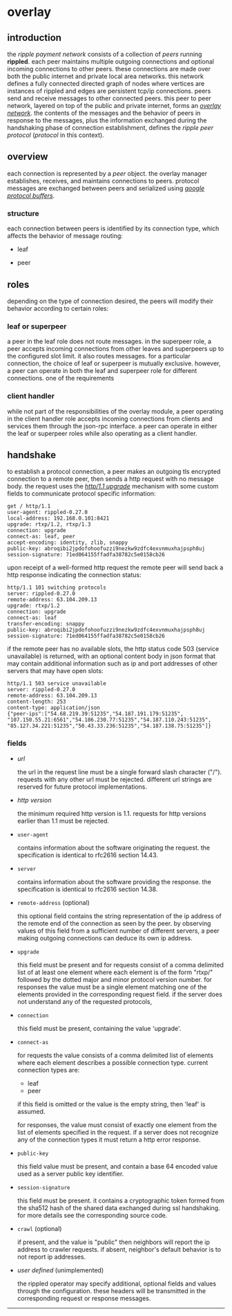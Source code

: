 # overlay

## introduction

the _ripple payment network_ consists of a collection of _peers_ running
**rippled**. each peer maintains multiple outgoing connections and optional
incoming connections to other peers. these connections are made over both
the public internet and private local area networks. this network defines a
fully connected directed graph of nodes where vertices are instances of rippled
and edges are persistent tcp/ip connections. peers send and receive messages to
other connected peers. this peer to peer network, layered on top of the public
and private internet, forms an [_overlay network_][overlay_network]. the
contents of the messages and the behavior of peers in response to the messages,
plus the information exchanged during the handshaking phase of connection
establishment, defines the _ripple peer protocol_ (_protocol_ in this context).

## overview

each connection is represented by a _peer_ object. the overlay manager
establishes, receives, and maintains connections to peers. protocol
messages are exchanged between peers and serialized using
[_google protocol buffers_][protocol_buffers].

### structure

each connection between peers is identified by its connection type, which
affects the behavior of message routing:

* leaf

* peer

## roles

depending on the type of connection desired, the peers will modify their
behavior according to certain roles:

### leaf or superpeer

a peer in the leaf role does not route messages. in the superpeer role, a
peer accepts incoming connections from other leaves and superpeers up to the
configured slot limit. it also routes messages. for a particular connection,
the choice of leaf or superpeer is mutually exclusive. however, a peer can
operate in both the leaf and superpeer role for different connections. one of
the requirements 

### client handler

while not part of the responsibilities of the overlay module, a peer
operating in the client handler role accepts incoming connections from clients
and services them through the json-rpc interface. a peer can operate in either
the leaf or superpeer roles while also operating as a client handler.

## handshake

to establish a protocol connection, a peer makes an outgoing tls encrypted
connection to a remote peer, then sends a http request with no message body.
the request uses the [_http/1.1 upgrade_][upgrade_header] mechanism with some
custom fields to communicate protocol specific information:

```
get / http/1.1
user-agent: rippled-0.27.0
local-address: 192.168.0.101:8421
upgrade: rtxp/1.2, rtxp/1.3
connection: upgrade
connect-as: leaf, peer
accept-encoding: identity, zlib, snappy
public-key: abroqibi2jpdofohoofuzzi9nezkw9zdfc4exvnmuxhajpsph8uj
session-signature: 71ed064155ffadfa38782c5e0158cb26
```

upon receipt of a well-formed http request the remote peer will send back a
http response indicating the connection status:

```
http/1.1 101 switching protocols
server: rippled-0.27.0
remote-address: 63.104.209.13
upgrade: rtxp/1.2
connection: upgrade
connect-as: leaf
transfer-encoding: snappy
public-key: abroqibi2jpdofohoofuzzi9nezkw9zdfc4exvnmuxhajpsph8uj
session-signature: 71ed064155ffadfa38782c5e0158cb26
```

if the remote peer has no available slots, the http status code 503 (service
unavailable) is returned, with an optional content body in json format that
may contain additional information such as ip and port addresses of other
servers that may have open slots:

```
http/1.1 503 service unavailable
server: rippled-0.27.0
remote-address: 63.104.209.13
content-length: 253
content-type: application/json
{"peer-ips":["54.68.219.39:51235","54.187.191.179:51235",
"107.150.55.21:6561","54.186.230.77:51235","54.187.110.243:51235",
"85.127.34.221:51235","50.43.33.236:51235","54.187.138.75:51235"]}
```

### fields

* *url*

    the url in the request line must be a single forward slash character
    ("/"). requests with any other url must be rejected. different url strings
    are reserved for future protocol implementations.

* *http version*

    the minimum required http version is 1.1. requests for http versions
    earlier than 1.1 must be rejected.

* `user-agent`

    contains information about the software originating the request.
    the specification is identical to rfc2616 section 14.43.

* `server`

    contains information about the software providing the response. the
    specification is identical to rfc2616 section 14.38.

* `remote-address` (optional)

    this optional field contains the string representation of the ip
    address of the remote end of the connection as seen by the peer.
    by observing values of this field from a sufficient number of different
    servers, a peer making outgoing connections can deduce its own ip address.

* `upgrade`

    this field must be present and for requests consist of a comma delimited
    list of at least one element where each element is of the form "rtxp/"
    followed by the dotted major and minor protocol version number. for
    responses the value must be a single element matching one of the elements
    provided in the corresponding request field. if the server does not
    understand any of the requested protocols, 

* `connection`

    this field must be present, containing the value 'upgrade'.

* `connect-as`

    for requests the value consists of a comma delimited list of elements
    where each element describes a possible connection type. current connection
    types are:

    - leaf
    - peer

    if this field is omitted or the value is the empty string, then 'leaf' is
    assumed.

    for responses, the value must consist of exactly one element from the list
    of elements specified in the request. if a server does not recognize any
    of the connection types it must return a http error response.

* `public-key`

    this field value must be present, and contain a base 64 encoded value used
    as a server public key identifier.

* `session-signature`

    this field must be present. it contains a cryptographic token formed
    from the sha512 hash of the shared data exchanged during ssl handshaking.
    for more details see the corresponding source code.

* `crawl` (optional)

    if present, and the value is "public" then neighbors will report the ip
    address to crawler requests. if absent, neighbor's default behavior is to
    not report ip addresses.

* _user defined_ (unimplemented)

    the rippled operator may specify additional, optional fields and values
    through the configuration. these headers will be transmitted in the
    corresponding request or response messages.

---

[overlay_network]: http://en.wikipedia.org/wiki/overlay_network
[protocol_buffers]: https://developers.google.com/protocol-buffers/
[upgrade_header]: http://en.wikipedia.org/wiki/http/1.1_upgrade_header
